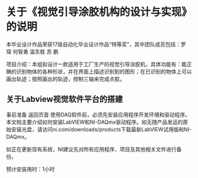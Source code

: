 # 关于《视觉引导涂胶机构的设计与实现》的说明
本毕业设计作品荣获17级自动化毕业设计作品“特等奖”，其中团队成员包括：罗  琛 何智勇 温东胜 苏  鹏 

项目介绍：本组拟设计一款适用于工厂生产的视觉引导涂胶机，具体功能有：能正确的识别物体的各种形状，并在界面上描述识别到的图形；在已识别的物体上可以画出轨迹；按照画出的轨迹，控制三轴来完成点胶。

## 关于Labview视觉软件平台的搭建
事前准备
返回页首
使用DAQ软件前，必须先安装应用程序开发环境和驱动程序。本文档主要介绍如何安装LabVIEW和NI-DAQmx驱动程序。如无随产品发运的原始安装光盘，请访问ni.com/downloads/products下载最新LabVIEW试用版和NI-DAQmx。

如正在更新现有系统，NI建议先对所有应用程序、项目及其他相关文件进行备份。

预计安装用时：1小时
